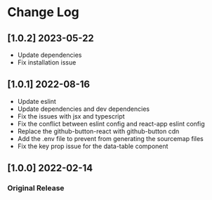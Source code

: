 # Change Log

## [1.0.2] 2023-05-22

- Update dependencies
- Fix installation issue

## [1.0.1] 2022-08-16

- Update eslint
- Update dependencies and dev dependencies
- Fix the issues with jsx and typescript
- Fix the conflict between eslint config and react-app eslint config
- Replace the github-button-react with github-button cdn
- Add the .env file to prevent from generating the sourcemap files
- Fix the key prop issue for the data-table component

## [1.0.0] 2022-02-14

### Original Release
